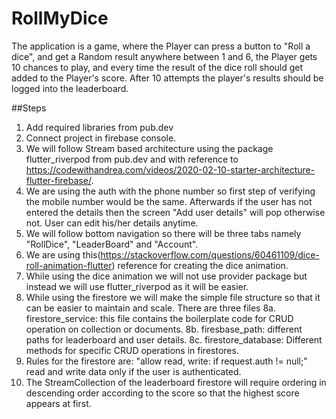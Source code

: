 # RollMyDice

The application is a game, where the Player can press a button to "Roll a dice", and get a Random result anywhere between 1 and 6, the Player gets 10 chances to play, and every time the result of the dice roll should get added to the Player's score. After 10 attempts the player's results should be logged into the leaderboard.

##Steps

1. Add required libraries from pub.dev
2. Connect project in firebase console.
3. We will follow Stream based architecture using the package flutter_riverpod from pub.dev and with reference to https://codewithandrea.com/videos/2020-02-10-starter-architecture-flutter-firebase/.
4. We are using the auth with the phone number so first step of verifying the mobile number would be the same. Afterwards if the user has not 
entered the details then the screen "Add user details" will pop otherwise not. User can edit his/her details anytime.
5. We will follow bottom navigation so there will be three tabs namely "RollDice", "LeaderBoard" and "Account".
6. We are using this(https://stackoverflow.com/questions/60461109/dice-roll-animation-flutter) reference for creating the dice animation.
7. While using the dice animation we will not use provider package but instead we will use flutter_riverpod as it will be easier.
8. While using the firestore we will make the simple file structure so that it can be easier to maintain and scale. There are three files 
8a. firestore_service: this file contains the boilerplate code for CRUD operation on collection or documents.
8b. firesbase_path: different paths for leaderboard and user details.
8c. firestore_database: Different methods for specific CRUD operations in firestores.
9. Rules for the firestore are: "allow read, write: if request.auth != null;" read and write data only if the user is authenticated. 
10. The StreamCollection of the leaderboard firestore will require ordering in descending order according to the score so that the highest score appears at first.
